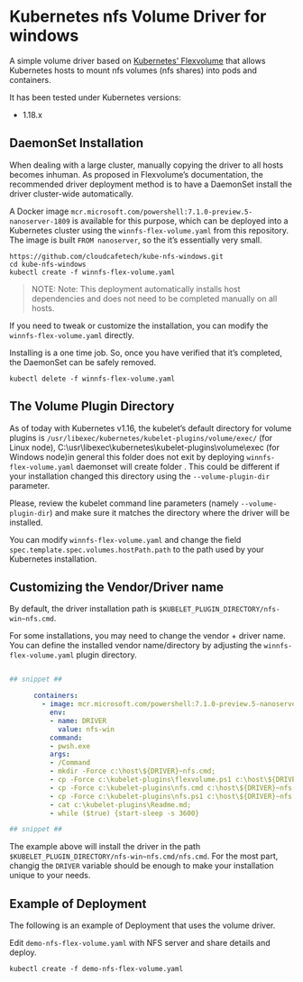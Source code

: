 # Kubernetes nfs Volume Driver for windows
A simple volume driver based on [Kubernetes' Flexvolume](https://github.com/kubernetes/community/blob/master/contributors/devel/flexvolume.md) that allows Kubernetes hosts to mount nfs volumes (nfs shares) into pods and containers.

It has been tested under Kubernetes versions:

* 1.18.x

## DaemonSet Installation
When dealing with a large cluster, manually copying the driver to all hosts becomes inhuman. As proposed in Flexvolume’s documentation, the recommended driver deployment method is to have a DaemonSet install the driver cluster-wide automatically.

A Docker image `mcr.microsoft.com/powershell:7.1.0-preview.5-nanoserver-1809` is available for this purpose, which can be deployed into a Kubernetes cluster using the `winnfs-flex-volume.yaml` from this repository. The image is built `FROM nanoserver`, so the it’s essentially very small.

```
https://github.com/cloudcafetech/kube-nfs-windows.git
cd kube-nfs-windows
kubectl create -f winnfs-flex-volume.yaml
```

> NOTE: Note: This deployment automatically installs host dependencies and does not need to be completed manually on all hosts.

If you need to tweak or customize the installation, you can modify the `winnfs-flex-volume.yaml` directly.

Installing is a one time job. So, once you have verified that it’s completed, the DaemonSet can be safely removed.

```kubectl delete -f winnfs-flex-volume.yaml```

## The Volume Plugin Directory
As of today with Kubernetes v1.16, the kubelet’s default directory for volume plugins is `/usr/libexec/kubernetes/kubelet-plugins/volume/exec/` (for Linux node),  C:\usr\libexec\kubernetes\kubelet-plugins\volume\exec (for Windows node)in general this folder does not exit by deploying `winnfs-flex-volume.yaml` daemonset will create folder .  This could be different if your installation changed this directory using the `--volume-plugin-dir` parameter.

Please, review the kubelet command line parameters (namely `--volume-plugin-dir`) and make sure it matches the directory where the driver will be installed.

You can modify `winnfs-flex-volume.yaml` and change the field `spec.template.spec.volumes.hostPath.path` to the path used by your Kubernetes installation.

## Customizing the Vendor/Driver name
By default, the driver installation path is `$KUBELET_PLUGIN_DIRECTORY/nfs-win~nfs.cmd`.

For some installations, you may need to change the vendor + driver name. You can define the installed vendor name/directory by adjusting the `winnfs-flex-volume.yaml` plugin directory.

```yaml

## snippet ##

      containers:
        - image: mcr.microsoft.com/powershell:7.1.0-preview.5-nanoserver-1809
          env:
          - name: DRIVER
            value: nfs-win
          command: 
          - pwsh.exe
          args:
          - /Command
          - mkdir -Force c:\host\${DRIVER}~nfs.cmd;
          - cp -Force c:\kubelet-plugins\flexvolume.ps1 c:\host\${DRIVER}~nfs.cmd;
          - cp -Force c:\kubelet-plugins\nfs.cmd c:\host\${DRIVER}~nfs.cmd;
          - cp -Force c:\kubelet-plugins\nfs.ps1 c:\host\${DRIVER}~nfs.cmd;
          - cat c:\kubelet-plugins\Readme.md;
          - while ($true) {start-sleep -s 3600}

## snippet ##

```

The example above will install the driver in the path `$KUBELET_PLUGIN_DIRECTORY/nfs-win~nfs.cmd/nfs.cmd`. For the most part, changig the `DRIVER` variable should be enough to make your installation unique to your needs.

## Example of Deployment
The following is an example of Deployment that uses the volume driver.

Edit `demo-nfs-flex-volume.yaml` with NFS server and share details and deploy.

```kubectl create -f demo-nfs-flex-volume.yaml```
